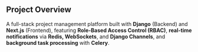 ## Project Overview

A full-stack project management platform built with **Django** (Backend) and **Next.js** (Frontend), featuring **Role-Based Access Control (RBAC)**, **real-time notifications** via **Redis, WebSockets**, and **Django Channels**, and **background task processing** with **Celery**.
